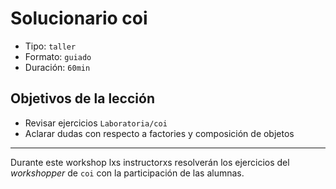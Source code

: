 # Solucionario coi

* Tipo: `taller`
* Formato: `guiado`
* Duración: `60min`

## Objetivos de la lección

* Revisar ejercicios `Laboratoria/coi`
* Aclarar dudas con respecto a factories y composición de objetos

***

Durante este workshop lxs instructorxs resolverán los ejercicios del
_workshopper_ de `coi` con la participación de las alumnas.
